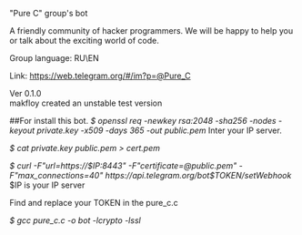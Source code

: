 "Pure C" group's bot

A friendly community of hacker programmers. We will be happy to help you or talk about the exciting world of code.

Group language: RU\EN

Link: https://web.telegram.org/#/im?p=@Pure_C

Ver 0.1.0         
makfloy created an unstable test version

##For install this bot. 
<i>$ openssl req -newkey rsa:2048 -sha256 -nodes -keyout private.key -x509 -days 365 -out public.pem </i>
Inter your IP server.

<i>$ cat private.key public.pem > cert.pem</i>

<i>$ curl  -F"url=https://$IP:8443" -F"certificate=@public.pem" -F"max_connections=40" https://api.telegram.org/bot$TOKEN/setWebhook </i>
$IP is your IP server

Find and replace your TOKEN in the pure_c.c

<i>$ gcc pure_c.c -o bot -lcrypto -lssl</i>
